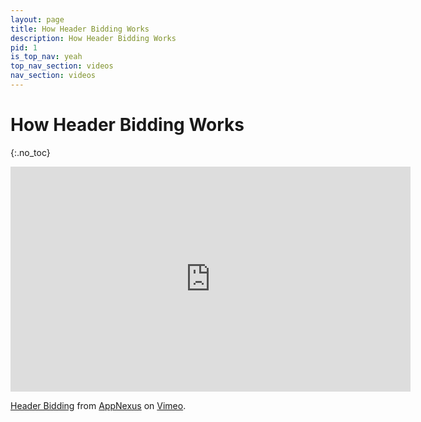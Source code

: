 ```yaml
---
layout: page
title: How Header Bidding Works
description: How Header Bidding Works
pid: 1
is_top_nav: yeah
top_nav_section: videos
nav_section: videos
---
```


<div class="bs-docs-section" markdown="1">

# How Header Bidding Works
{:.no_toc}

<iframe src="https://player.vimeo.com/video/208562744" width="640" height="360" frameborder="0" webkitallowfullscreen mozallowfullscreen allowfullscreen></iframe> <p><a href="https://vimeo.com/208562744">Header Bidding</a> from <a href="https://vimeo.com/appnexus">AppNexus</a> on <a href="https://vimeo.com">Vimeo</a>.</p>

</div>
